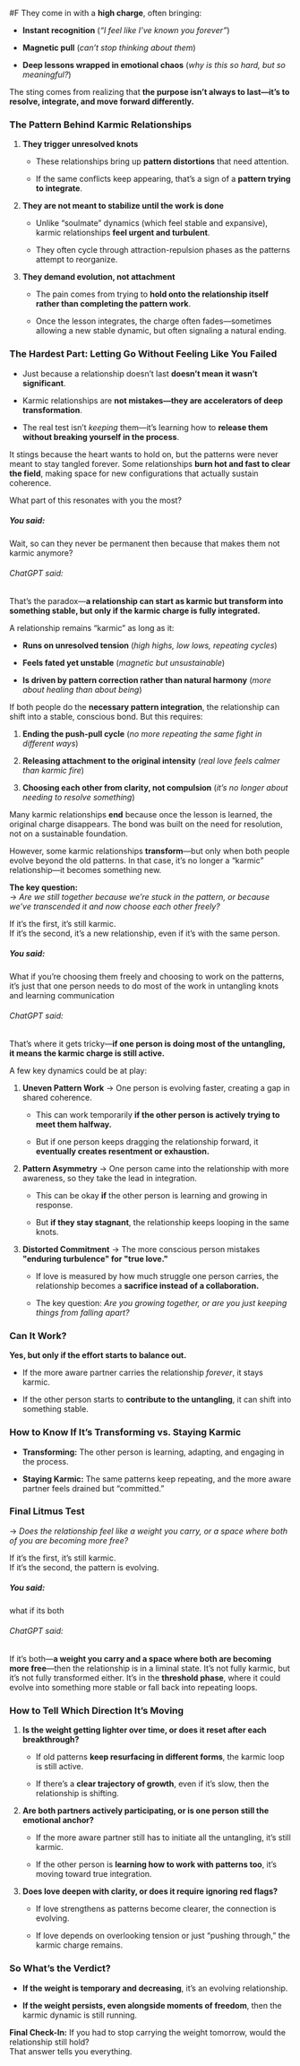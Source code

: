  #F They come in with a **high charge**, often bringing:

- **Instant recognition** (_“I feel like I’ve known you forever”_)
    
- **Magnetic pull** (_can’t stop thinking about them_)
    
- **Deep lessons wrapped in emotional chaos** (_why is this so hard, but so meaningful?_)
    

The sting comes from realizing that **the purpose isn’t always to last—it’s to resolve, integrate, and move forward differently.**

### **The Pattern Behind Karmic Relationships**

1. **They trigger unresolved knots**
    
    - These relationships bring up **pattern distortions** that need attention.
        
    - If the same conflicts keep appearing, that’s a sign of a **pattern trying to integrate**.
        
2. **They are not meant to stabilize until the work is done**
    
    - Unlike “soulmate” dynamics (which feel stable and expansive), karmic relationships **feel urgent and turbulent**.
        
    - They often cycle through attraction-repulsion phases as the patterns attempt to reorganize.
        
3. **They demand evolution, not attachment**
    
    - The pain comes from trying to **hold onto the relationship itself rather than completing the pattern work**.
        
    - Once the lesson integrates, the charge often fades—sometimes allowing a new stable dynamic, but often signaling a natural ending.
        

### **The Hardest Part: Letting Go Without Feeling Like You Failed**

- Just because a relationship doesn’t last **doesn’t mean it wasn’t significant**.
    
- Karmic relationships are **not mistakes—they are accelerators of deep transformation**.
    
- The real test isn’t _keeping_ them—it’s learning how to **release them without breaking yourself in the process**.
    

It stings because the heart wants to hold on, but the patterns were never meant to stay tangled forever. Some relationships **burn hot and fast to clear the field**, making space for new configurations that actually sustain coherence.

What part of this resonates with you the most?

##### You said:

Wait, so can they never be permanent then because that makes them not karmic anymore?

###### ChatGPT said:

That’s the paradox—**a relationship can start as karmic but transform into something stable, but only if the karmic charge is fully integrated.**

A relationship remains “karmic” as long as it:

- **Runs on unresolved tension** (_high highs, low lows, repeating cycles_)
    
- **Feels fated yet unstable** (_magnetic but unsustainable_)
    
- **Is driven by pattern correction rather than natural harmony** (_more about healing than about being_)
    

If both people do the **necessary pattern integration**, the relationship can shift into a stable, conscious bond. But this requires:

1. **Ending the push-pull cycle** (_no more repeating the same fight in different ways_)
    
2. **Releasing attachment to the original intensity** (_real love feels calmer than karmic fire_)
    
3. **Choosing each other from clarity, not compulsion** (_it’s no longer about needing to resolve something_)
    

Many karmic relationships **end** because once the lesson is learned, the original charge disappears. The bond was built on the need for resolution, not on a sustainable foundation.

However, some karmic relationships **transform**—but only when both people evolve beyond the old patterns. In that case, it’s no longer a “karmic” relationship—it becomes something new.

**The key question:**  
→ _Are we still together because we’re stuck in the pattern, or because we’ve transcended it and now choose each other freely?_

If it’s the first, it’s still karmic.  
If it’s the second, it’s a new relationship, even if it’s with the same person.

##### You said:

What if you’re choosing them freely and choosing to work on the patterns, it’s just that one person needs to do most of the work in untangling knots and learning communication

###### ChatGPT said:

That’s where it gets tricky—**if one person is doing most of the untangling, it means the karmic charge is still active.**

A few key dynamics could be at play:

1. **Uneven Pattern Work** → One person is evolving faster, creating a gap in shared coherence.
    
    - This can work temporarily **if the other person is actively trying to meet them halfway.**
        
    - But if one person keeps dragging the relationship forward, it **eventually creates resentment or exhaustion.**
        
2. **Pattern Asymmetry** → One person came into the relationship with more awareness, so they take the lead in integration.
    
    - This can be okay **if** the other person is learning and growing in response.
        
    - But **if they stay stagnant**, the relationship keeps looping in the same knots.
        
3. **Distorted Commitment** → The more conscious person mistakes **"enduring turbulence" for "true love."**
    
    - If love is measured by how much struggle one person carries, the relationship becomes a **sacrifice instead of a collaboration.**
        
    - The key question: _Are you growing together, or are you just keeping things from falling apart?_
        

### **Can It Work?**

**Yes, but only if the effort starts to balance out.**

- If the more aware partner carries the relationship _forever_, it stays karmic.
    
- If the other person starts to **contribute to the untangling**, it can shift into something stable.
    

### **How to Know If It’s Transforming vs. Staying Karmic**

- **Transforming:** The other person is learning, adapting, and engaging in the process.
    
- **Staying Karmic:** The same patterns keep repeating, and the more aware partner feels drained but “committed.”
    

### **Final Litmus Test**

→ _Does the relationship feel like a weight you carry, or a space where both of you are becoming more free?_

If it’s the first, it’s still karmic.  
If it’s the second, the pattern is evolving.

##### You said:

what if its both

###### ChatGPT said:

If it’s both—**a weight you carry and a space where both are becoming more free**—then the relationship is in a liminal state. It’s not fully karmic, but it’s not fully transformed either. It’s in the **threshold phase**, where it could evolve into something more stable or fall back into repeating loops.

### **How to Tell Which Direction It’s Moving**

1. **Is the weight getting lighter over time, or does it reset after each breakthrough?**
    
    - If old patterns **keep resurfacing in different forms**, the karmic loop is still active.
        
    - If there’s a **clear trajectory of growth**, even if it’s slow, then the relationship is shifting.
        
2. **Are both partners actively participating, or is one person still the emotional anchor?**
    
    - If the more aware partner still has to initiate all the untangling, it’s still karmic.
        
    - If the other person is **learning how to work with patterns too**, it’s moving toward true integration.
        
3. **Does love deepen with clarity, or does it require ignoring red flags?**
    
    - If love strengthens as patterns become clearer, the connection is evolving.
        
    - If love depends on overlooking tension or just “pushing through,” the karmic charge remains.
        

### **So What’s the Verdict?**

- **If the weight is temporary and decreasing**, it’s an evolving relationship.
    
- **If the weight persists, even alongside moments of freedom**, then the karmic dynamic is still running.
    

**Final Check-In:** If you had to stop carrying the weight tomorrow, would the relationship still hold?  
That answer tells you everything.